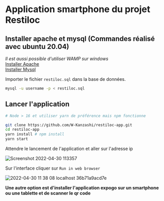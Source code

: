 # Application smartphone du projet Restiloc

## Installer apache et mysql (Commandes réalisé avec ubuntu 20.04)
*Il est aussi possible d'utiliser WAMP sur windows*  
[Installer Apache](https://www.digitalocean.com/community/tutorials/how-to-install-the-apache-web-server-on-ubuntu-20-04)  
[Installer Mysql](https://www.digitalocean.com/community/tutorials/how-to-install-mysql-on-ubuntu-20-04)  

Importer le fichier `restiloc.sql` dans la base de données.  

```bash
mysql -u username -p < restiloc.sql
```

## Lancer l'application

```bash
# Node > 16 et utiliser yarn de préférence mais npm fonctionne

git clone https://github.com/W-Kanzashi/restiloc-app.git
cd restiloc-app
yarn install # npm install
yarn start
```

Attendre le lancement de l'application et aller sur l'adresse ip

![Screenshot 2022-04-30 113357](https://user-images.githubusercontent.com/46336904/166100266-3d1cd83f-3f83-40b6-9b83-e05ab5bdf89f.png)

Sur l'interface cliquer sur `Run in web browser`

![2022-04-30 11 38 08 localhost 36b71a9acd7e](https://user-images.githubusercontent.com/46336904/166100345-cd9f623c-ba9e-4277-8032-3c341b791579.png)

**Une autre option est d'installer l'application expogo sur un smartphone ou une tablette et de scanner le qr code**
